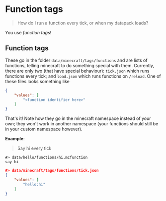 # Function tags

> How do I run a function every tick, or when my datapack loads?

You use *function tags*!

## Function tags
These go in the folder `data/minecraft/tags/functions` and are lists of functions, telling minecraft to do something special with them. Currently, there are only two (that have special behaviour): `tick.json` which runs functions every tick; and `load.json` which runs functions on `/reload`. One of these files looks something like

```json
{
    "values": [
        "<function identifier here>"
    ]
}
```

That's it! Note how they go in the minecraft namespace instead of your own; they won't work in another namespace (your functions should still be in your custom namespace however).

**Example**:
> Say hi every tick

```
#> data/hello/functions/hi.mcfunction
say hi
```
```json
#> data/minecraft/tags/functions/tick.json
{
    "values": [
        "hello:hi"
    ]
}
```